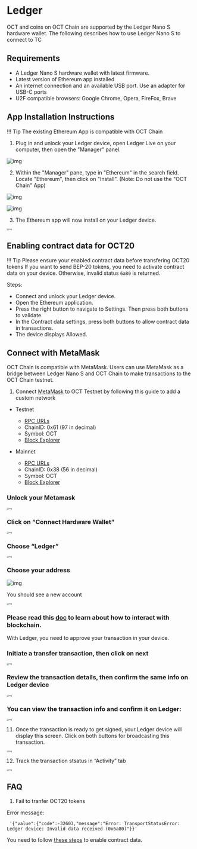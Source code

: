 # Ledger

OCT and coins on OCT Chain are supported by the Ledger Nano S hardware wallet. The following describes how to use Ledger Nano S to connect to TC

## Requirements
* A Ledger Nano S hardware wallet with latest firmware.
* Latest version of Ethereum app installed
* An internet connection and an available USB port. Use an adapter for USB-C ports
* U2F compatible browsers: Google Chrome, Opera, FireFox, Brave

## App Installation Instructions

!!! Tip
		The existing Ethereum App is compatible with OCT Chain

1) Plug in and unlock your Ledger device, open Ledger Live on your computer, then open the "Manager" panel.

![img](https://lh4.googleusercontent.com/3IYxS3SPr--yBE7OSuw-i7BkKNk7WR_3PxOdq2PMx_xZl3prBrslPvFbUTEY9keZ-g1XOV4WTpJ_9wM32mPVQ_gNh8A5lSigGb1qRTgkOz6wlZa9LzTjBl0QMCVv5LIouGcJOwwn)

2) Within the "Manager" pane, type in "Ethereum" in the search field. Locate "Ethereum", then click on "Install". (Note: Do not use the "OCT Chain" App)

![img](https://lh5.googleusercontent.com/q2SEjHGNgiCZMMdvZ3dvH96o67MqPm4Otj70XGnmsmZT3NekLUXo-FlJlnBpuIPiZRnCstEgOYq3Vmip0gMd7tD7gV_J4oECFBKDYmSe1Euph3ST1e5TeRrZyqZWL_AEAiL3aVer)

![img](https://lh5.googleusercontent.com/FYp-dbx_njGFbP3LqSDGYBIqubv5VEU2n-eLJTqxdtRctpWLNnDpZdN48rGNogCQTC5LgwACaA9eP2_FAwzEMWNQxvxct7AHS3lcojJf8qsbvB_rRMaGrb1-YAO0LYgF0A83fjqY)

3) The Ethereum app will now install on your Ledger device.

<img src="https://lh5.googleusercontent.com/1lT0rjEpawrZO6TkthQCCCQMs5CHH44iKDhZTJr6_VAOGsftEuJIih6d_-1VWq5DHET9yfn-FgiIA87tZ-zxl4RJPn8kpVWCK7ZHrccJBXeTjlzIfqg5CwGzoESQR3s8yUhVHbmX" alt="img" style="zoom:33%;" />

## Enabling contract data for OCT20 

!!! Tip
		 Please ensure your enabled contract data before transfering OCT20 tokens 
If you want to send BEP-20 tokens, you need to activate contract data on your device. Otherwise, invalid status `6a80` is returned.

Steps: 

- Connect and unlock your Ledger device.
- Open the Ethereum application.
- Press the right button to navigate to Settings. Then press both buttons to validate.
- In the Contract data settings, press both buttons to allow contract data in transactions. 
- The device displays Allowed. 

## Connect with MetaMask

OCT Chain is compatible with MetaMask. Users can use MetaMask as a bridge between Ledger Nano S and OCT Chain to make transactions to the OCT Chain testnet.

1) Connect [MetaMask](./metamask.md) to OCT Testnet by following this guide to add a custom network

 * Testnet
    * [RPC URLs](../developer/rpc.md)
    * ChainID: 0x61 (97 in decimal)
    * Symbol: OCT
    * [Block Explorer](https://testnet.bscscan.com)

 * Mainnet
    * [RPC URLs](../developer/rpc.md)
    * ChainID: 0x38 (56 in decimal)
    * Symbol: OCT
    * [Block Explorer](https://bscscan.com)

### Unlock your Metamask

<img src="https://lh5.googleusercontent.com/EpbHPRV-ycTSYYNdDi67wqB5GKpiYUj4AOSLr0dTNV3vbTBP377YM75f5iYFeKzHu_6ykJr7UEZ81xds2czCXe4qOtBgekIJGdAwdnh_UGPggujVHxHHrTqHTLgmgLh0HFgiAJgp" alt="img" style="zoom:33%;" />

### Click on “Connect Hardware Wallet”

<img src="https://lh6.googleusercontent.com/1gb3-LE3KVM-rnFBHr3MMrdYrtsknZ3LqRFOanx_LHPyi6wTFpi7qwyIfH0ftwrE8zTN0ossizTk7ddBBGLod-r3JR948XgSFJuIDGzXvMUh-Wp4jLrGdmVGcadhynrv-YFdPuNd" alt="img" style="zoom:33%;" />

### Choose “Ledger”

<img src="https://lh5.googleusercontent.com/TCPL_nMhLOTeS1TGRULD_4mMXVx_EhlVqOopfizYK8TiMVQXd0CxDwuefnuAoq_x2ESislvm3z-XZLStw_GJ4pOS1kxSjUZU4-SbZitGrIrFvVbCoVd1qzanzjRBiCTw-hb00f57" alt="img" style="zoom:33%;" />

### Choose your address

![img](https://lh3.googleusercontent.com/FlMY9pjEboYDskkLYu2tZ3QZL6RAaTD-gOUGrSV5F53uFRqVfzvo7znZL_EqU117enWTFaC_1Zx26b-BEneX9ivxo2_-1xjBSBZ-uHZlp0ySTZJ4Rgd5SLhpRP2WZLv7jDZc9Oek)

You should see a new account

<img src="https://lh5.googleusercontent.com/7Uo7dvi4PVqPiYnVcUEFkVsGNemyIgB0hAq2y244NhM_pNXVwFZi9zU1aYwmqf1koc-bC3BLthA-phkKD8_hr1hd9RkxTCJohbmwTcJiHscPOCzVn5O-Xs6Z2-ci17pVr2Lj1ljr" alt="img" style="zoom:33%;" />

### Please read this [doc](metamask.md) to learn about how to interact with blockchain.

With Ledger, you need to approve your transaction in your device.

### Initiate a transfer transaction, then click on next

<img src="https://lh4.googleusercontent.com/vuylKsIqqTMl1SORH1gd7QbAiL6fywTwIOT40asaYjDnYAArTL7cZZon3ozzSylgqwmySun-pBEq__jVaML-Y_mEu5kaSuoZM5i2d7M9utoCCtUmQogW2vQ4wY7GRjN-ACu4Yqxc" alt="img" style="zoom:33%;" />

### Review the transaction details, then confirm the same info on Ledger device

<img src="https://lh5.googleusercontent.com/hICFx-MRkPsAHGtEuSNh5tGAZheKNrm3YjVmw-QcLVV90910YwxccP9bBpH7_o2VBDcYwZ8skZkgLdG5jATXgUhK035urAnr8aUzSexrdqHfi1CXnk3LjPx8dpcE668qzDoHLQEc" alt="img" style="zoom:33%;" />

### You can view the transaction info and confirm it on Ledger:

<img src="https://lh5.googleusercontent.com/x2hiegyGjwWzUkWJ1NknXw7TiWyhJ1M-FT1-2nzfSxHVcYF48AjE73vcEpiSsKiriZTYtOq_l6_SjrWFuNNzbhRDX6vN5sCfQA9vtGLqtJotmS6j5CTOrPK6YGUw2gmfY8HUo6iK" alt="img" style="zoom:33%;" />

11) Once the transaction is ready to get signed, your Ledger device will display this screen. Click on both buttons for broadcasting this transaction.

<img src="https://lh5.googleusercontent.com/8QvlXBQst1p87Y8Ot1PHHnsxN0DjsdRuJeD03uLR9WPtChcuhVbbZ6xmB_e27LL2F7zIgdcK84mL6qzOJEl-HDpeGIndH91t1Mb9B6_Ix9OqlFdzVbSKiR-Nv1m-Dv4ggtVOY3Tk" alt="img" style="zoom: 33%;" />

12) Track the transaction stsatus in “Activity” tab

<img src="https://lh4.googleusercontent.com/ejb2jVBsYnFHctelQtR9gS36Z96td60sQ1yVFYdSbLr_jCTkyv2Im2P1wkHxS3JGAYHRXQTiac3FO9dUH1GX0eKHG1Vwk764tSMERGza_vmQcxxm32S66-kFi18wTifSrF-uD9tL" alt="img" style="zoom:33%;" />


## FAQ

1. Fail to tranfer OCT20 tokens

Error message:

```
 '{"value":{"code":-32603,"message":"Error: TransportStatusError: Ledger device: Invalid data received (0x6a80)"}}'
```
You need to follow [these steps]((#enabling-contract-data-for-bep20)) to enable contract data. 

